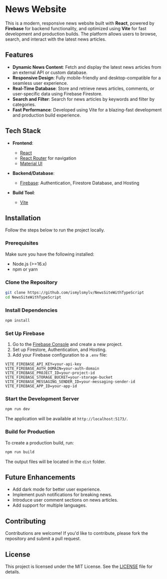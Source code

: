 # News Website  

This is a modern, responsive news website built with **React**, powered by **Firebase** for backend functionality, and optimized using **Vite** for fast development and production builds. The platform allows users to browse, search, and interact with the latest news articles.  

## Features  

- **Dynamic News Content**: Fetch and display the latest news articles from an external API or custom database.  
- **Responsive Design**: Fully mobile-friendly and desktop-compatible for a seamless user experience.  
- **Real-Time Database**: Store and retrieve news articles, comments, or user-specific data using Firebase Firestore.  
- **Search and Filter**: Search for news articles by keywords and filter by categories.  
- **Fast Performance**: Developed using Vite for a blazing-fast development and production build experience.  

## Tech Stack  

- **Frontend**:  
  - [React](https://reactjs.org/)  
  - [React Router](https://reactrouter.com/) for navigation  
  - [Material UI](https://mui.com/)

- **Backend/Database**:  
  - [Firebase](https://firebase.google.com/): Authentication, Firestore Database, and Hosting  

- **Build Tool**:  
  - [Vite](https://vitejs.dev/)  

## Installation  

Follow the steps below to run the project locally.  

### Prerequisites  

Make sure you have the following installed:  
- Node.js (>=16.x)  
- npm or yarn  

### Clone the Repository  

```bash  
git clone https://github.com/ismylsmylv/NewsSiteWithTypeScript
cd NewsSiteWithTypeScript  
```  

### Install Dependencies  

```bash  
npm install  
```  

### Set Up Firebase  

1. Go to the [Firebase Console](https://console.firebase.google.com/) and create a new project.  
2. Set up Firestore, Authentication, and Hosting.  
3. Add your Firebase configuration to a `.env` file:  

```plaintext  
VITE_FIREBASE_API_KEY=your-api-key  
VITE_FIREBASE_AUTH_DOMAIN=your-auth-domain  
VITE_FIREBASE_PROJECT_ID=your-project-id  
VITE_FIREBASE_STORAGE_BUCKET=your-storage-bucket  
VITE_FIREBASE_MESSAGING_SENDER_ID=your-messaging-sender-id  
VITE_FIREBASE_APP_ID=your-app-id  
```  

### Start the Development Server  

```bash  
npm run dev  
```  

The application will be available at `http://localhost:5173/`.  

### Build for Production  

To create a production build, run:  

```bash  
npm run build  
```  

The output files will be located in the `dist` folder.  

## Future Enhancements  

- Add dark mode for better user experience.  
- Implement push notifications for breaking news.  
- Introduce user comment sections on news articles.  
- Add support for multiple languages.  

## Contributing  

Contributions are welcome! If you'd like to contribute, please fork the repository and submit a pull request.  

## License  

This project is licensed under the MIT License. See the [LICENSE](LICENSE) file for details.  
